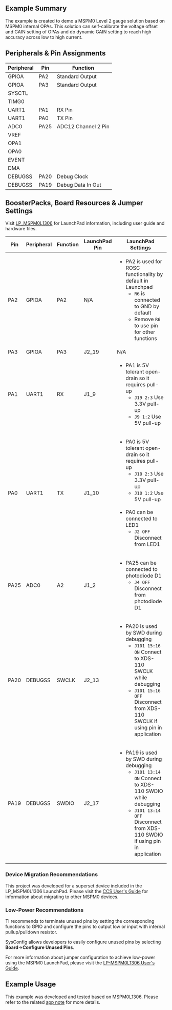 ## Example Summary

The example is created to demo a MSPM0 Level 2 gauge solution based on MSPM0 internal OPAs. This solution can self-calibrate the voltage offset and GAIN setting of OPAs and do dynamic GAIN setting to reach high accuracy across low to high current.

## Peripherals & Pin Assignments

| Peripheral | Pin | Function |
| --- | --- | --- |
| GPIOA | PA2 | Standard Output |
| GPIOA | PA3 | Standard Output |
| SYSCTL |  |  |
| TIMG0 |  |  |
| UART1 | PA1 | RX Pin |
| UART1 | PA0 | TX Pin |
| ADC0 | PA25 | ADC12 Channel 2 Pin |
| VREF |  |  |
| OPA1 |  |  |
| OPA0 |  |  |
| EVENT |  |  |
| DMA |  |  |
| DEBUGSS | PA20 | Debug Clock |
| DEBUGSS | PA19 | Debug Data In Out |

## BoosterPacks, Board Resources & Jumper Settings

Visit [LP_MSPM0L1306](https://www.ti.com/tool/LP-MSPM0L1306) for LaunchPad information, including user guide and hardware files.

| Pin | Peripheral | Function | LaunchPad Pin | LaunchPad Settings |
| --- | --- | --- | --- | --- |
| PA2 | GPIOA | PA2 | N/A | <ul><li>PA2 is used for ROSC functionality by default in Launchpad<br><ul><li>`R6` is connected to GND by default<br><li>Remove `R6` to use pin for other functions</ul></ul> |
| PA3 | GPIOA | PA3 | J2_19 | N/A |
| PA1 | UART1 | RX | J1_9 | <ul><li>PA1 is 5V tolerant open-drain so it requires pull-up<br><ul><li>`J19 2:3` Use 3.3V pull-up<br><li>`J9 1:2` Use 5V pull-up</ul></ul> |
| PA0 | UART1 | TX | J1_10 | <ul><li>PA0 is 5V tolerant open-drain so it requires pull-up<br><ul><li>`J10 2:3` Use 3.3V pull-up<br><li>`J10 1:2` Use 5V pull-up</ul><br><li>PA0 can be connected to LED1<br><ul><li>`J2 OFF` Disconnect from LED1</ul></ul> |
| PA25 | ADC0 | A2 | J1_2 | <ul><li>PA25 can be connected to photodiode D1<br><ul><li>`J4 OFF` Disconnect from photodiode D1</ul></ul> |
| PA20 | DEBUGSS | SWCLK | J2_13 | <ul><li>PA20 is used by SWD during debugging<br><ul><li>`J101 15:16 ON` Connect to XDS-110 SWCLK while debugging<br><li>`J101 15:16 OFF` Disconnect from XDS-110 SWCLK if using pin in application</ul></ul> |
| PA19 | DEBUGSS | SWDIO | J2_17 | <ul><li>PA19 is used by SWD during debugging<br><ul><li>`J101 13:14 ON` Connect to XDS-110 SWDIO while debugging<br><li>`J101 13:14 OFF` Disconnect from XDS-110 SWDIO if using pin in application</ul></ul> |

### Device Migration Recommendations
This project was developed for a superset device included in the LP_MSPM0L1306 LaunchPad. Please
visit the [CCS User's Guide](https://software-dl.ti.com/msp430/esd/MSPM0-SDK/latest/docs/english/tools/ccs_ide_guide/doc_guide/doc_guide-srcs/ccs_ide_guide.html#sysconfig-project-migration)
for information about migrating to other MSPM0 devices.

### Low-Power Recommendations
TI recommends to terminate unused pins by setting the corresponding functions to
GPIO and configure the pins to output low or input with internal
pullup/pulldown resistor.

SysConfig allows developers to easily configure unused pins by selecting **Board**→**Configure Unused Pins**.

For more information about jumper configuration to achieve low-power using the
MSPM0 LaunchPad, please visit the [LP-MSPM0L1306 User's Guide](https://www.ti.com/lit/slau869).

## Example Usage

This example was developed and tested based on MSPM0L1306. Please refer to the related [app note](https://www.ti.com/lit/slaaee6) for more details.
